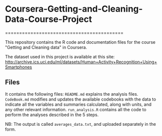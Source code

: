 # Coursera-Getting-and-Cleaning-Data-Course-Project
==========================================

This repository contains the R code and documentation files for the course "Getting and Cleaning data" in Coursera.

The dataset used in this project is available at this site: http://archive.ics.uci.edu/ml/datasets/Human+Activity+Recognition+Using+Smartphones

## Files
It contains the following files:
`README.md` explains the analysis files.
`CodeBook.md` modifies and updates the available codebooks with the data to indicate all the variables and summaries calculated, along with units, and any other relevant information.
`run_analysis.R` contains all the code to perform the analyses described in the 5 steps. 

NB: The output  is called `averages_data.txt`, and uploaded separately in the form.
